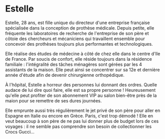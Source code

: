 # Estelle

Estelle, 28 ans, est fille unique du directeur d'une entreprise française spécialisée dans la conception de prothèse médicale. Depuis petite, elle fréquente les laboratoires de recherche de l'entreprise de son père et côtoie des chercheurs et mécaniciens qui travaillent ensemble pour concevoir des prothèses toujours plus performantes et technologiques.

Elle réalise des études de médecine à côté de chez elle dans le centre d'Ile de France. Par soucis de confort, elle réside toujours dans la résidence familiale : l'intégralité des tâches ménagères sont gérées par les 4 assistants de la maison. Elle peut ainsi se concentrer sur sa 12e et dernière année d'étude afin de devenir chirurgienne orthopédique.

À l'hôpital, Estelle a horreur des personnes lui donnant des ordres. Quelle audace de lui dire quoi faire, elle est sa propre personne ! Heureusement qu'elle peut profiter de son abonnement VIP au salon bien-être près de la maion pour se remettre de ses dures journées. 

Elle emprunte aussi très régulièrement le jet privé de son père pour aller en Espagne en Italie ou encore en Grèce. Paris, c'est trop démodé ! Elle en veut beaucoup à son père de ne pas lui donner plus de budget lors de ces voyages : il ne semble pas comprendre son besoin de collectionner les Crocs Gucci...